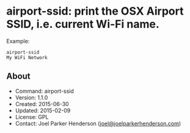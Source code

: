# airport-ssid: print the OSX Airport SSID, i.e. current Wi-Fi name.

Example:

    airport-ssid
    My WiFi Network

## About ##

  * Command: airport-ssid
  * Version: 1.1.0
  * Created: 2015-06-30
  * Updated: 2015-02-09
  * License: GPL
  * Contact: Joel Parker Henderson (joel@joelparkerhenderson.com)
